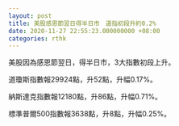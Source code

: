 ```yaml
---
layout: post
title: 美股感恩節翌日得半日市　道指初段升約0.2%
date: 2020-11-27 22:55:23.000000000 +08:00
categories: rthk
---
```


美股因為感恩節翌日，得半日市，3大指數初段上升。

道瓊斯指數報29924點，升52點，升幅0.17%。

納斯達克指數報12180點，升86點，升幅0.71%。

標準普爾500指數報3638點，升8點，升幅0.25%。
